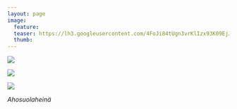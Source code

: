 ```yaml
---
layout: page
image:
  feature:
  teaser: https://lh3.googleusercontent.com/4FoJi84tUgn3vrKlIzx93K09EjJ9XYEWd_MJMFme3i0=w245
  thumb:
---
```


[![](https://lh3.googleusercontent.com/vNiO2JwMp2TAIeUkitFS5PcoQtFXRH3YIb_5TGIJVT0=w800)](https://lh3.googleusercontent.com/vNiO2JwMp2TAIeUkitFS5PcoQtFXRH3YIb_5TGIJVT0=s0)

[![](https://lh3.googleusercontent.com/C3d1W17Zd_5D-EQJavEMGYoQVxr9cHILttdQq14IQcA=w800)](https://lh3.googleusercontent.com/C3d1W17Zd_5D-EQJavEMGYoQVxr9cHILttdQq14IQcA=s0)

[![](https://lh3.googleusercontent.com/JGaVseIVk2gpctCYNJDegc4uLPDtCrmq1Ve1vjDwVMk=w800)](https://lh3.googleusercontent.com/JGaVseIVk2gpctCYNJDegc4uLPDtCrmq1Ve1vjDwVMk=s0)

*Ahosuolaheinä*
